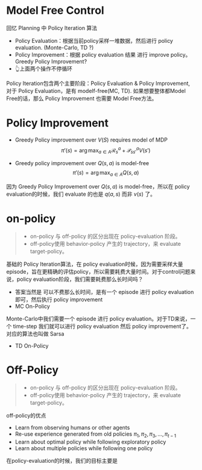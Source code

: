 # Model Free Control

回忆 Planning 中 Policy Iteration 算法
* Policy Evaluation：根据当前policy采样一堆数据，然后进行 policy evaluation. (Monte-Carlo, TD ?)
* Policy Improvement：根据 policy evaluation 结果 进行 improve policy。Greedy Policy Improvement?
* 👆上面两个操作不停循环

Policy Iteration包含两个主要阶段：Policy Evaluation & Policy Improvement, 对于 Policy Evaluation，是有 modelf-free(MC, TD). 如果想要整体都Model Free的话，那么 Policy Improvement 也需要 Model Free方法。

# Policy Improvement

* Greedy Policy improvement over $V(S)$ requires model of MDP
$$
\pi'(s) = \arg \max_{a \in A} \mathcal R_s^a + \mathcal P_{ss'}^aV(s')
$$

* Greedy policy improvement over $Q(s, a)$ is model-free
$$
\pi'(s) = \arg \max_{a \in A} Q(s, a)
$$

因为 Greedy Policy Improvement over $Q(s, a)$ is model-free，所以在 policy evaluation的时候，我们 evaluate 的也是 $q(a,s)$ 而非 $v(s)$ 了。



#  on-policy
> * on-policy 与 off-policy 的区分出现在 policy-evaluation 阶段。
> * off-policy使用 behavior-policy 产生的 trajectory，来 evaluate target-policy。

基础的 Policy Iteration算法，在 policy evaluation时候，因为需要采样大量episode，旨在更精确的评估policy，所以需要耗费大量时间。对于control问题来说，policy evaluation阶段，我们需要耗费那么长时间吗？
* 答案当然是 可以不费那么长时间，是有一个 episode 进行 policy evaluation 即可，然后执行 policy improvement
* MC On-Policy

Monte-Carlo中我们需要一个 episode 进行 policy evaluation。对于TD来说，一个 time-step 我们就可以进行 policy evaluation 然后 policy improvement了。对应的算法也叫做 Sarsa
* TD On-Policy

# Off-Policy
> * on-policy 与 off-policy 的区分出现在 policy-evaluation 阶段。
> * off-policy使用 behavior-policy 产生的 trajectory，来 evaluate target-policy。

off-policy的优点
* Learn from observing humans or other agents
* Re-use experience generated from old policies $\pi_1, \pi_2, \pi_3, ..., \pi_{t-1}$
* Learn about optimal policy while following exploratory policy
* Learn about multiple policies while following one policy

在policy-evaluation的时候，我们的目标主要是
